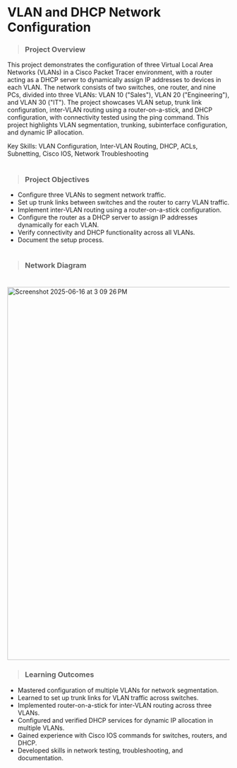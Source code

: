 # VLAN and DHCP Network Configuration
> ### Project Overview
 This project demonstrates the configuration of three Virtual Local Area Networks (VLANs) in a Cisco Packet Tracer environment, with a router acting as a DHCP server to dynamically assign IP addresses to devices in each VLAN. The network consists of two switches, one router, and nine PCs, divided into three VLANs: VLAN 10 ("Sales"), VLAN 20 ("Engineering"), and VLAN 30 ("IT"). The project showcases VLAN setup, trunk link configuration, inter-VLAN routing using a router-on-a-stick, and DHCP configuration, with connectivity tested using the ping command. This project highlights VLAN segmentation, trunking, subinterface configuration, and dynamic IP allocation.

 Key Skills: VLAN Configuration, Inter-VLAN Routing, DHCP, ACLs, Subnetting, Cisco IOS, Network Troubleshooting
#


> ### Project Objectives
- Configure three VLANs to segment network traffic.
- Set up trunk links between switches and the router to carry VLAN traffic.
- Implement inter-VLAN routing using a router-on-a-stick configuration.
- Configure the router as a DHCP server to assign IP addresses dynamically for each VLAN.
- Verify connectivity and DHCP functionality across all VLANs.
- Document the setup process.
#
> ### Network Diagram
#
<img width="843" alt="Screenshot 2025-06-16 at 3 09 26 PM" src="https://github.com/user-attachments/assets/4c524797-9a8d-4b27-b806-2cccd120f198" />









> ### Learning Outcomes
- Mastered configuration of multiple VLANs for network segmentation.
- Learned to set up trunk links for VLAN traffic across switches.
- Implemented router-on-a-stick for inter-VLAN routing across three VLANs.
- Configured and verified DHCP services for dynamic IP allocation in multiple VLANs.
- Gained experience with Cisco IOS commands for switches, routers, and DHCP.
- Developed skills in network testing, troubleshooting, and documentation.


